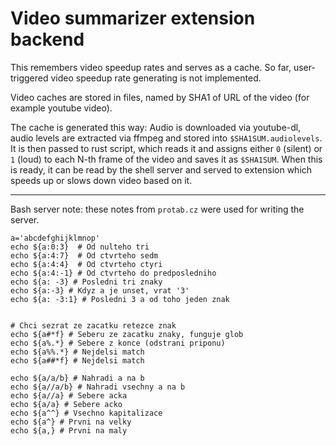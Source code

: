 # Video summarizer extension backend

This remembers video speedup rates and serves as a cache. So far, user-triggered video speedup rate generating is not implemented.

Video caches are stored in files, named by SHA1 of URL of the video (for example youtube video).

The cache is generated this way: Audio is downloaded via youtube-dl, audio levels are extracted via ffmpeg and stored into `$SHA1SUM.audiolevels`.
It is then passed to rust script, which reads it and assigns either `0` (silent) or `1` (loud) to each N-th frame of the video and saves it as `$SHA1SUM`.
When this is ready, it can be read by the shell server and served to extension which speeds up or slows down video based on it.

---

Bash server note: these notes from `protab.cz` were used for writing the server.
```
a='abcdefghijklmnop'
echo ${a:0:3}  # Od nulteho tri
echo ${a:4:7}  # Od ctvrteho sedm
echo ${a:4:4}  # Od ctvrteho ctyri
echo ${a:4:-1} # Od ctvrteho do predposledniho
echo ${a: -3} # Posledni tri znaky
echo ${a:-3} # Kdyz a je unset, vrat '3'
echo ${a: -3:1} # Posledni 3 a od toho jeden znak


# Chci sezrat ze zacatku retezce znak
echo ${a#*f} # Seberu ze zacatku znaky, funguje glob
echo ${a%.*} # Sebere z konce (odstrani priponu)
echo ${a%%.*} # Nejdelsi match
echo ${a##*f} # Nejdelsi match

echo ${a/a/b} # Nahradi a na b
echo ${a//a/b} # Nahradi vsechny a na b
echo ${a//a} # Sebere acka
echo ${a/a} # Sebere acko
echo ${a^^} # Vsechno kapitalizace
echo ${a^} # Prvni na velky
echo ${a,} # Prvni na maly
```
